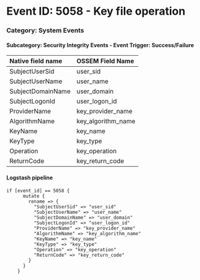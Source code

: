 # Event ID: 5058 - Key file operation
### Category: System Events
#### Subcategory: Security Integrity Events - Event Trigger: Success/Failure

|Native field name            |OSSEM Field Name                   |
|:----------------------------|:----------------------------------|
| SubjectUserSid              | user_sid                          |
| SubjectUserName             | user_name                         |
| SubjectDomainName           | user_domain                       |
| SubjectLogonId              | user_logon_id                     |
| ProviderName                | key_provider_name                 |  
| AlgorithmName               | key_algorithm_name                |
| KeyName                     | key_name                          |
| KeyType                     | key_type                          |
| Operation                   | key_operation                     |
| ReturnCode                  | key_return_code                   |


#### Logstash pipeline

```
if [event_id] == 5058 {
      mutate {
        rename => {
          "SubjectUserSid" => "user_sid"
          "SubjectUserName" => "user_name"
          "SubjectDomainName" => "user_domain"
          "SubjectLogonId" => "user_logon_id"
          "ProviderName" => "key_provider_name" 
          "AlgorithmName" => "key_algorithm_name"
          "KeyName" => "key_name"
          "KeyType" => "key_type"
          "Operation" => "key_operation"
          "ReturnCode" => "key_return_code"
        }
      }
    }
```